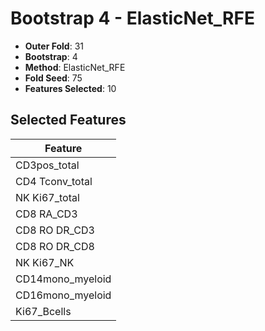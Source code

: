 # Bootstrap 4 - ElasticNet_RFE

- **Outer Fold**: 31
- **Bootstrap**: 4
- **Method**: ElasticNet_RFE
- **Fold Seed**: 75
- **Features Selected**: 10

## Selected Features

| Feature |
|---------|
| CD3pos_total |
| CD4 Tconv_total |
| NK Ki67_total |
| CD8 RA_CD3 |
| CD8 RO DR_CD3 |
| CD8 RO DR_CD8 |
| NK Ki67_NK |
| CD14mono_myeloid |
| CD16mono_myeloid |
| Ki67_Bcells |
